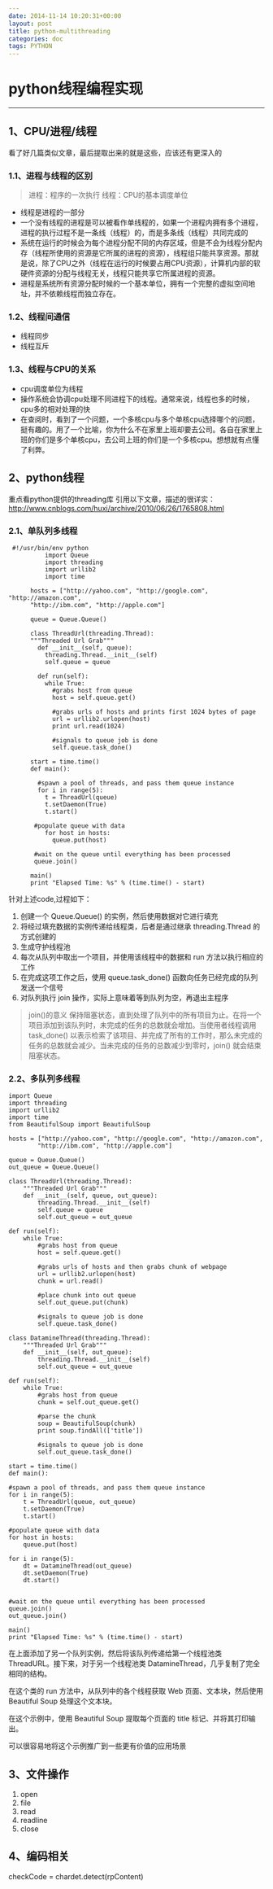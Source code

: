```yaml
---
date: 2014-11-14 10:20:31+00:00
layout: post
title: python-multithreading
categories: doc
tags: PYTHON
---
```





# python线程编程实现

----------

## 1、CPU/进程/线程
看了好几篇类似文章，最后提取出来的就是这些，应该还有更深入的
### 1.1、进程与线程的区别

>  进程：程序的一次执行
>  线程：CPU的基本调度单位

 - 线程是进程的一部分
 - 一个没有线程的进程是可以被看作单线程的，如果一个进程内拥有多个进程，进程的执行过程不是一条线（线程）的，而是多条线（线程）共同完成的
 - 系统在运行的时候会为每个进程分配不同的内存区域，但是不会为线程分配内存（线程所使用的资源是它所属的进程的资源），线程组只能共享资源。那就是说，除了CPU之外（线程在运行的时候要占用CPU资源），计算机内部的软硬件资源的分配与线程无关，线程只能共享它所属进程的资源。
 - 进程是系统所有资源分配时候的一个基本单位，拥有一个完整的虚拟空间地址，并不依赖线程而独立存在。

### 1.2、线程间通信

 - 线程同步
 - 线程互斥

### 1.3、线程与CPU的关系

 - cpu调度单位为线程
 - 操作系统会协调cpu处理不同进程下的线程。通常来说，线程也多的时候，cpu多的相对处理的快
 - 在查阅时，看到了一个问题，一个多核cpu与多个单核cpu选择哪个的问题，挺有趣的。用了一个比喻，你为什么不在家里上班却要去公司。各自在家里上班的你们是多个单核cpu，去公司上班的你们是一个多核cpu。想想就有点懂了利弊。
## 2、python线程
重点看python提供的threading库
引用以下文章，描述的很详实：
http://www.cnblogs.com/huxi/archive/2010/06/26/1765808.html

### 2.1、单队列多线程

     #!/usr/bin/env python
              import Queue
              import threading
              import urllib2
              import time
          
          hosts = ["http://yahoo.com", "http://google.com", "http://amazon.com",
          "http://ibm.com", "http://apple.com"]
          
          queue = Queue.Queue()
          
          class ThreadUrl(threading.Thread):
          """Threaded Url Grab"""
            def __init__(self, queue):
              threading.Thread.__init__(self)
              self.queue = queue
          
            def run(self):
              while True:
                #grabs host from queue
                host = self.queue.get()
            
                #grabs urls of hosts and prints first 1024 bytes of page
                url = urllib2.urlopen(host)
                print url.read(1024)
            
                #signals to queue job is done
                self.queue.task_done()
          
          start = time.time()
          def main():
          
            #spawn a pool of threads, and pass them queue instance 
            for i in range(5):
              t = ThreadUrl(queue)
              t.setDaemon(True)
              t.start()
              
           #populate queue with data   
              for host in hosts:
                queue.put(host)
           
           #wait on the queue until everything has been processed     
           queue.join()
          
          main()
          print "Elapsed Time: %s" % (time.time() - start)

针对上述code,过程如下：

 1. 创建一个 Queue.Queue() 的实例，然后使用数据对它进行填充
 2. 将经过填充数据的实例传递给线程类，后者是通过继承 threading.Thread 的方式创建的
 3. 生成守护线程池
 4. 每次从队列中取出一个项目，并使用该线程中的数据和 run 方法以执行相应的工作
 5. 在完成这项工作之后，使用 queue.task_done() 函数向任务已经完成的队列发送一个信号
 6. 对队列执行 join 操作，实际上意味着等到队列为空，再退出主程序

> join()的意义
保持阻塞状态，直到处理了队列中的所有项目为止。在将一个项目添加到该队列时，未完成的任务的总数就会增加。当使用者线程调用 task_done() 以表示检索了该项目、并完成了所有的工作时，那么未完成的任务的总数就会减少。当未完成的任务的总数减少到零时，join() 就会结束阻塞状态。


### 2.2、多队列多线程

    import Queue
    import threading
    import urllib2
    import time
    from BeautifulSoup import BeautifulSoup

    hosts = ["http://yahoo.com", "http://google.com", "http://amazon.com",
            "http://ibm.com", "http://apple.com"]
    
    queue = Queue.Queue()
    out_queue = Queue.Queue()
    
    class ThreadUrl(threading.Thread):
        """Threaded Url Grab"""
        def __init__(self, queue, out_queue):
            threading.Thread.__init__(self)
            self.queue = queue
            self.out_queue = out_queue

    def run(self):
        while True:
            #grabs host from queue
            host = self.queue.get()

            #grabs urls of hosts and then grabs chunk of webpage
            url = urllib2.urlopen(host)
            chunk = url.read()

            #place chunk into out queue
            self.out_queue.put(chunk)

            #signals to queue job is done
            self.queue.task_done()

    class DatamineThread(threading.Thread):
        """Threaded Url Grab"""
        def __init__(self, out_queue):
            threading.Thread.__init__(self)
            self.out_queue = out_queue

    def run(self):
        while True:
            #grabs host from queue
            chunk = self.out_queue.get()

            #parse the chunk
            soup = BeautifulSoup(chunk)
            print soup.findAll(['title'])

            #signals to queue job is done
            self.out_queue.task_done()

    start = time.time()
    def main():

    #spawn a pool of threads, and pass them queue instance
    for i in range(5):
        t = ThreadUrl(queue, out_queue)
        t.setDaemon(True)
        t.start()

    #populate queue with data
    for host in hosts:
        queue.put(host)

    for i in range(5):
        dt = DatamineThread(out_queue)
        dt.setDaemon(True)
        dt.start()


    #wait on the queue until everything has been processed
    queue.join()
    out_queue.join()

    main()
    print "Elapsed Time: %s" % (time.time() - start)


在上面添加了另一个队列实例，然后将该队列传递给第一个线程池类 ThreadURL。接下来，对于另一个线程池类 DatamineThread，几乎复制了完全相同的结构。

在这个类的 run 方法中，从队列中的各个线程获取 Web 页面、文本块，然后使用 Beautiful Soup 处理这个文本块。

在这个示例中，使用 Beautiful Soup 提取每个页面的 title 标记、并将其打印输出。

可以很容易地将这个示例推广到一些更有价值的应用场景

## 3、文件操作
 1. open
 2. file
 3. read
 4. readline
 5. close

## 4、编码相关

checkCode = chardet.detect(rpContent)

